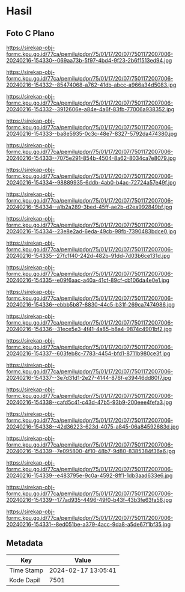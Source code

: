# Hasil

## Foto C Plano

https://sirekap-obj-formc.kpu.go.id/77ca/pemilu/pdpr/75/01/17/20/07/7501172007006-20240216-154330--069aa73b-5f97-4bd4-9f23-2b6f1513ed94.jpg

https://sirekap-obj-formc.kpu.go.id/77ca/pemilu/pdpr/75/01/17/20/07/7501172007006-20240216-154332--85474068-a762-41db-abcc-a966a34d5083.jpg

https://sirekap-obj-formc.kpu.go.id/77ca/pemilu/pdpr/75/01/17/20/07/7501172007006-20240216-154332--3912606e-a84e-4a6f-83fb-77006a938352.jpg

https://sirekap-obj-formc.kpu.go.id/77ca/pemilu/pdpr/75/01/17/20/07/7501172007006-20240216-154333--ba8e5935-0c3c-48e7-8327-5792da474380.jpg

https://sirekap-obj-formc.kpu.go.id/77ca/pemilu/pdpr/75/01/17/20/07/7501172007006-20240216-154333--7075e291-854b-4504-8a62-8034ca7e8079.jpg

https://sirekap-obj-formc.kpu.go.id/77ca/pemilu/pdpr/75/01/17/20/07/7501172007006-20240216-154334--98889935-6ddb-4ab0-b4ac-72724a57e49f.jpg

https://sirekap-obj-formc.kpu.go.id/77ca/pemilu/pdpr/75/01/17/20/07/7501172007006-20240216-154334--a1b2a289-3bed-45ff-ae2b-d2ea992849bf.jpg

https://sirekap-obj-formc.kpu.go.id/77ca/pemilu/pdpr/75/01/17/20/07/7501172007006-20240216-154334--23e8e2ad-6eda-49cb-98fb-7390483bdce0.jpg

https://sirekap-obj-formc.kpu.go.id/77ca/pemilu/pdpr/75/01/17/20/07/7501172007006-20240216-154335--27fc1f40-242d-482b-91dd-7d03b6ce131d.jpg

https://sirekap-obj-formc.kpu.go.id/77ca/pemilu/pdpr/75/01/17/20/07/7501172007006-20240216-154335--e09f6aac-a40a-41cf-89cf-cb106da4e0e1.jpg

https://sirekap-obj-formc.kpu.go.id/77ca/pemilu/pdpr/75/01/17/20/07/7501172007006-20240216-154336--ebbb5b87-8830-44c5-b31f-269ca7474986.jpg

https://sirekap-obj-formc.kpu.go.id/77ca/pemilu/pdpr/75/01/17/20/07/7501172007006-20240216-154336--31ece5e3-4f41-4a85-b8a4-9874c4901bf2.jpg

https://sirekap-obj-formc.kpu.go.id/77ca/pemilu/pdpr/75/01/17/20/07/7501172007006-20240216-154337--603feb8c-7783-4454-bfd1-8711b980ce3f.jpg

https://sirekap-obj-formc.kpu.go.id/77ca/pemilu/pdpr/75/01/17/20/07/7501172007006-20240216-154337--3e7d31d1-2e27-4144-876f-e39446dd80f7.jpg

https://sirekap-obj-formc.kpu.go.id/77ca/pemilu/pdpr/75/01/17/20/07/7501172007006-20240216-154338--cafd5c41-c43d-47b5-93b9-200eee4fefa3.jpg

https://sirekap-obj-formc.kpu.go.id/77ca/pemilu/pdpr/75/01/17/20/07/7501172007006-20240216-154338--42d36223-623d-4075-a845-06a84592683d.jpg

https://sirekap-obj-formc.kpu.go.id/77ca/pemilu/pdpr/75/01/17/20/07/7501172007006-20240216-154339--7e095800-4f10-48b7-9d80-8385384f36a6.jpg

https://sirekap-obj-formc.kpu.go.id/77ca/pemilu/pdpr/75/01/17/20/07/7501172007006-20240216-154339--e483795e-9c0a-4592-8ff1-1db3aad633e6.jpg

https://sirekap-obj-formc.kpu.go.id/77ca/pemilu/pdpr/75/01/17/20/07/7501172007006-20240216-154339--177ad935-4496-49f0-b43f-43b3fe63fa56.jpg

https://sirekap-obj-formc.kpu.go.id/77ca/pemilu/pdpr/75/01/17/20/07/7501172007006-20240216-154331--8ed051be-a379-4acc-9da8-a5de67f1bf35.jpg


## Metadata

| Key        | Value               |
| ---------- | ------------------- |
| Time Stamp | 2024-02-17 13:05:41 |
| Kode Dapil | 7501                |




